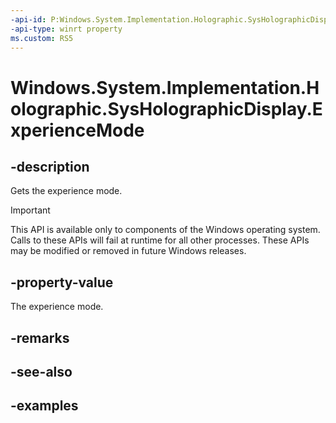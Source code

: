 ```yaml
---
-api-id: P:Windows.System.Implementation.Holographic.SysHolographicDisplay.ExperienceMode
-api-type: winrt property
ms.custom: RS5
---
```


<!-- Property syntax.
public SysHolographicDisplayExperienceMode ExperienceMode { get; }
-->

# Windows.System.Implementation.Holographic.SysHolographicDisplay.ExperienceMode

## -description
Gets the experience mode.

> [!IMPORTANT]
> This API is available only to components of the Windows operating system.  Calls to these APIs will fail at runtime for all other processes.  These APIs may be modified or removed in future Windows releases.

## -property-value
The experience mode.

## -remarks

## -see-also

## -examples

